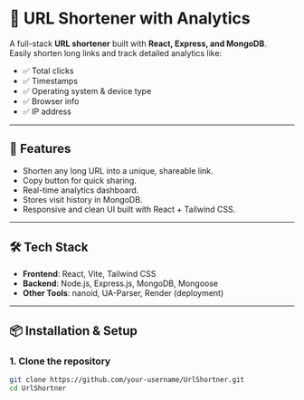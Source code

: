 # 🔗 URL Shortener with Analytics

A full-stack **URL shortener** built with **React, Express, and MongoDB**.  
Easily shorten long links and track detailed analytics like:

- ✅ Total clicks  
- ✅ Timestamps  
- ✅ Operating system & device type  
- ✅ Browser info  
- ✅ IP address  

---

## 🚀 Features
- Shorten any long URL into a unique, shareable link.
- Copy button for quick sharing.
- Real-time analytics dashboard.
- Stores visit history in MongoDB.
- Responsive and clean UI built with React + Tailwind CSS.

---

## 🛠️ Tech Stack
- **Frontend**: React, Vite, Tailwind CSS  
- **Backend**: Node.js, Express.js, MongoDB, Mongoose  
- **Other Tools**: nanoid, UA-Parser, Render (deployment)  

---

## 📦 Installation & Setup

### 1. Clone the repository
```bash
git clone https://github.com/your-username/UrlShortner.git
cd UrlShortner
